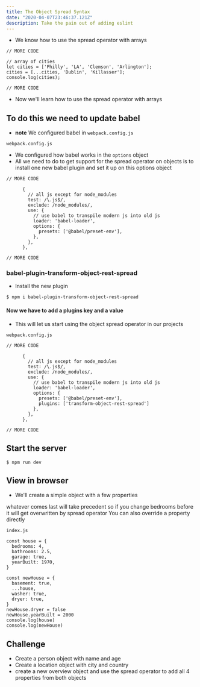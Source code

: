 ```yaml
---
title: The Object Spread Syntax
date: "2020-04-07T23:46:37.121Z"
description: Take the pain out of adding eslint
---
```


* We know how to use the spread operator with arrays

```
// MORE CODE

// array of cities
let cities = ['Philly', 'LA', 'Clemson', 'Arlington'];
cities = [...cities, 'Dublin', 'Killasser'];
console.log(cities);

// MORE CODE
```

* Now we'll learn how to use the spread operator with arrays

## To do this we need to update babel
* **note** We configured babel in `webpack.config.js`

`webpack.config.js`

* We configured how babel works in the `options` object
* All we need to do to get support for the spread operator on objects is to install one new babel plugin and set it up on this options object

```
// MORE CODE

      {
        // all js except for node_modules
        test: /\.js$/,
        exclude: /node_modules/,
        use: {
          // use babel to transpile modern js into old js
          loader: 'babel-loader',
          options: {
            presets: ['@babel/preset-env'],
          },
        },
      },

// MORE CODE
```

### babel-plugin-transform-object-rest-spread
* Install the new plugin

`$ npm i babel-plugin-transform-object-rest-spread`

#### Now we have to add a plugins key and a value
* This will let us start using the object spread operator in our projects

`webpack.config.js`

```
// MORE CODE

      {
        // all js except for node_modules
        test: /\.js$/,
        exclude: /node_modules/,
        use: {
          // use babel to transpile modern js into old js
          loader: 'babel-loader',
          options: {
            presets: ['@babel/preset-env'],
            plugins: ['transform-object-rest-spread']
          },
        },
      },

// MORE CODE
```

## Start the server
`$ npm run dev`

## View in browser
* We'll create a simple object with a few properties

whatever comes last will take precedent
so if you change bedrooms before it will get overwritten by spread operator
You can also override a property directly

`index.js`

```
const house = {
  bedrooms: 4,
  bathrooms: 2.5,
  garage: true,
  yearBuilt: 1970,
}

const newHouse = {
  basement: true,
  ...house,
  washer: true,
  dryer: true,
}
newHouse.dryer = false
newHouse.yearBuilt = 2000
console.log(house)
console.log(newHouse)
```

## Challenge
* Create a person object with name and age
* Create a location object with city and country
* create a new overview object and use the spread operator to add all 4 properties from both objects
